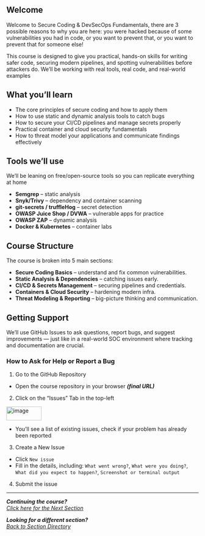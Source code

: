 ## Welcome

Welcome to Secure Coding & DevSecOps Fundamentals, there are 3 possible reasons to why you are here: you were hacked because of some vulnerabilities you had in code, or you want to prevent that, or you want to prevent that for someone else!

This course is designed to give you practical, hands-on skills for writing safer code, securing modern pipelines, and spotting vulnerabilities before attackers do. We’ll be working with real tools, real code, and real-world examples

## What you’ll learn
- The core principles of secure coding and how to apply them
- How to use static and dynamic analysis tools to catch bugs
- How to secure your CI/CD pipelines and manage secrets properly
- Practical container and cloud security fundamentals
- How to threat model your applications and communicate findings effectively

## Tools we’ll use
We’ll be leaning on free/open-source tools so you can replicate everything at home

- **Semgrep** – static analysis
- **Snyk/Trivy** – dependency and container scanning
- **git-secrets / truffleHog** – secret detection
- **OWASP Juice Shop / DVWA** – vulnerable apps for practice
- **OWASP ZAP** – dynamic analysis
- **Docker & Kubernetes** – container labs

## Course Structure
The course is broken into 5 main sections:
- **Secure Coding Basics** – understand and fix common vulnerabilities.
- **Static Analysis & Dependencies** – catching issues early.
- **CI/CD & Secrets Management** – securing pipelines and credentials.
- **Containers & Cloud Security** – hardening modern infra.
- **Threat Modeling & Reporting** – big-picture thinking and communication.

## Getting Support
We’ll use GitHub Issues to ask questions, report bugs, and suggest improvements — just like in a real-world SOC environment where tracking and documentation are crucial.

### How to Ask for Help or Report a Bug
1. Go to the GitHub Repository
- Open the course repository in your browser ***(final URL)***

2. Click on the “Issues” Tab in the top-left

<img width="92" height="36" alt="image" src="https://github.com/user-attachments/assets/147d9dcb-0045-4d39-b797-df6d65353fff" />

- You’ll see a list of existing issues, check if your problem has already been reported


3. Create a New Issue
- Click `New issue`
- Fill in the details, including: `What went wrong?`, `What were you doing?`, `What did you expect to happen?`, `Screenshot or terminal output`

4. Submit the issue

***                                                       

<b><i>Continuing the course?</b> 
</br>
[Click here for the Next Section](/courseFiles/Section_01-secureCoding_Basics/secureCoding_Basics.md)</i>

<b><i>Looking for a different section? </b></br> 
[Back to Section Directory](/coursenavigation.md)</i>
